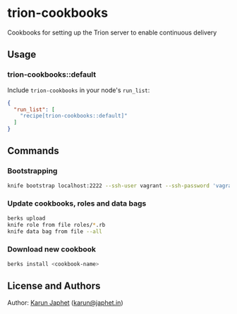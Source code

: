 trion-cookbooks
===================

Cookbooks for setting up the Trion server to enable continuous delivery

Usage
-----

### trion-cookbooks::default

Include `trion-cookbooks` in your node's `run_list`:

```json
{
  "run_list": [
    "recipe[trion-cookbooks::default]"
  ]
}
```

Commands
--------

### Bootstrapping

```sh
knife bootstrap localhost:2222 --ssh-user vagrant --ssh-password 'vagrant' --sudo --use-sudo-password --run-list=role[webserver]
```

### Update cookbooks, roles and data bags

```sh
berks upload
knife role from file roles/*.rb
knife data bag from file --all
```

### Download new cookbook

```sh
berks install <cookbook-name>
```

License and Authors
-------------------

Author: [Karun Japhet](http://karun.me) (karun@japhet.in\)
